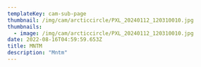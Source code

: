 ```yaml
---
templateKey: cam-sub-page
thumbnail: /img/cam/arcticcircle/PXL_20240112_120310010.jpg
thumbnails:
  - image: /img/cam/arcticcircle/PXL_20240112_120310010.jpg
date: 2022-08-16T04:59:59.653Z
title: MNTM 
description: "Mntm"
---
```

